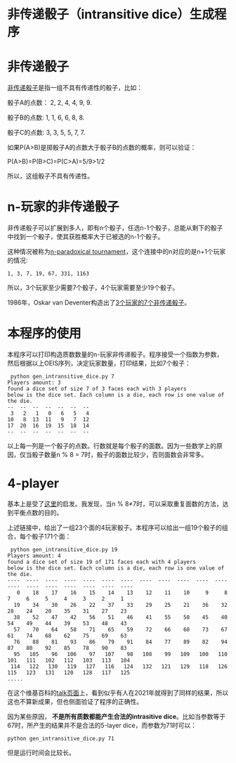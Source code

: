 非传递骰子（intransitive dice）生成程序
==

非传递骰子
===

[非传递骰子](https://en.wikipedia.org/wiki/Intransitive_dice)是指一组不具有传递性的骰子，比如：


骰子A的点数： 2, 2, 4, 4, 9, 9.

骰子B的点数: 1, 1, 6, 6, 8, 8.

骰子C的点数: 3, 3, 5, 5, 7, 7.

如果P(A>B)是掷骰子A的点数大于骰子B的点数的概率，则可以验证：

P(A>B)=P(B>C)=P(C>A)=5/9>1/2

所以，这组骰子不具有传递性。

n-玩家的非传递骰子
===
非传递骰子可以扩展到多人，即有n个骰子，任选n-1个骰子，总能从剩下的骰子中找到一个骰子，使其获胜概率大于已被选的n-1个骰子。

这种情况被称为[n-paradoxical tournament](https://oeis.org/A362137)，这个连接中的n对应的是n+1个玩家的情况:

```1, 3, 7, 19, 67, 331, 1163```

所以，3个玩家至少需要7个骰子，4个玩家需要至少19个骰子。

1986年，Oskar van Deventer构造出了[3个玩家的7个非传递骰子](https://www.mathpuzzle.com/MAA/39-Tournament%20Dice/mathgames_07_11_05.html)。

本程序的使用
===
本程序可以打印构造质数数量的n-玩家非传递骰子。程序接受一个指数为参数，然后根据以上OEIS序列，决定玩家数量，打印结果，比如7个骰子：

```
 python gen_intransitive_dice.py 7
Players amount: 3
found a dice set of size 7 of 3 faces each with 3 players
below is the dice set. Each column is a die, each row is one value of the die.
--  --  --  --  --  --  --
 3   2   1   0   6   5   4
10   8  13  11   9   7  12
17  20  16  19  15  18  14
--  --  --  --  --  --  --
```

以上每一列是一个骰子的点数。行数就是每个骰子的面数。因为一些数学上的原因，仅当骰子数量n % 8 = 7时，骰子的面数比较少，否则面数会非常多。

4-player
===
基本上是受了[这里](https://github.com/NGeorgescu/math_problems/blob/main/intransitive.ipynb)的启发。我发现，当n % 8≠7时，可以采取重复面数的方法，达到平衡点数的目的。

上述链接中，给出了一组23个面的4玩家骰子。本程序可以给出一组19个骰子的组合，每个骰子171个面：

```
 python gen_intransitive_dice.py 19
Players amount: 4
found a dice set of size 19 of 171 faces each with 4 players
below is the dice set. Each column is a die, each row is one value of the die.
----  ----  ----  ----  ----  ----  ----  ----  ----  ----  ----  ----  ----  ----  ----  ----  ----  ----  ----
   0    18    17    16    15    14    13    12    11    10     9     8     7     6     5     4     3     2     1
  19    34    30    26    22    37    33    29    25    21    36    32    28    24    20    35    31    27    23
  38    52    47    42    56    51    46    41    55    50    45    40    54    49    44    39    53    48    43
  57    70    64    58    71    65    59    72    66    60    73    67    61    74    68    62    75    69    63
  76    88    81    93    86    79    91    84    77    89    82    94    87    80    92    85    78    90    83
  95   105    96   106    97   107    98   108    99   109   100   110   101   111   102   112   103   113   104
 114   122   130   119   127   116   124   132   121   129   118   126   115   123   131   120   128   117   125
.....
```

在这个维基百科的[talk页面](https://en.wikipedia.org/wiki/Talk:Intransitive_dice)上，看到似乎有人在2021年就得到了同样的结果，所以这也不算新成果，但也侧面验证了程序的正确性。

因为某些原因， **不是所有质数都能产生合法的intrasitive dice**。比如当参数等于67时，所产生的结果并不是合法的5-layer dice，而参数为71时可以：

```
python gen_intransitive_dice.py 71
```

但是运行时间会比较长。


